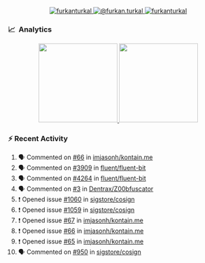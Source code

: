 <p align="center">
  <a href="https://linkedin.com/in/furkanturkal" target="blank">
    <img src="https://img.shields.io/badge/linkedin-%230077B5.svg?&style=for-the-badge&logo=linkedin&logoColor=white" alt="furkanturkal" />
  </a>
  <a href="https://medium.com/@furkan.turkal" target="blank">
    <img src="https://img.shields.io/badge/medium-%2312100E.svg?&style=for-the-badge&logo=medium&logoColor=white" alt="@furkan.turkal" />
  </a>
  <a href="https://twitter.com/furkanturkaI" target="blank">
    <img src="https://img.shields.io/badge/Twitter-1DA1F2?style=for-the-badge&logo=twitter&logoColor=white" alt="furkanturkaI" />
  </a>
</p>

### 📈 &nbsp;Analytics

<p align="center">
  <a href="https://github.com/bufgix">
    <img height="180em" src="https://github-readme-stats-eight-theta.vercel.app/api?username=Dentrax&show_icons=true&theme=algolia&include_all_commits=true&count_private=true&line_height=26"/>
    <img height="180em" src="https://github-readme-stats-eight-theta.vercel.app/api/top-langs/?username=Dentrax&layout=compact&langs_count=8&theme=algolia&line_height=26"/>
  </a>
</p>

### :zap: Recent Activity

<!--START_SECTION:activity-->
1. 🗣 Commented on [#66](https://github.com/imjasonh/kontain.me/issues/66) in [imjasonh/kontain.me](https://github.com/imjasonh/kontain.me)
2. 🗣 Commented on [#3909](https://github.com/fluent/fluent-bit/issues/3909) in [fluent/fluent-bit](https://github.com/fluent/fluent-bit)
3. 🗣 Commented on [#4264](https://github.com/fluent/fluent-bit/issues/4264) in [fluent/fluent-bit](https://github.com/fluent/fluent-bit)
4. 🗣 Commented on [#3](https://github.com/Dentrax/Z00bfuscator/issues/3) in [Dentrax/Z00bfuscator](https://github.com/Dentrax/Z00bfuscator)
5. ❗️ Opened issue [#1060](https://github.com/sigstore/cosign/issues/1060) in [sigstore/cosign](https://github.com/sigstore/cosign)
6. ❗️ Opened issue [#1059](https://github.com/sigstore/cosign/issues/1059) in [sigstore/cosign](https://github.com/sigstore/cosign)
7. ❗️ Opened issue [#67](https://github.com/imjasonh/kontain.me/issues/67) in [imjasonh/kontain.me](https://github.com/imjasonh/kontain.me)
8. ❗️ Opened issue [#66](https://github.com/imjasonh/kontain.me/issues/66) in [imjasonh/kontain.me](https://github.com/imjasonh/kontain.me)
9. ❗️ Opened issue [#65](https://github.com/imjasonh/kontain.me/issues/65) in [imjasonh/kontain.me](https://github.com/imjasonh/kontain.me)
10. 🗣 Commented on [#950](https://github.com/sigstore/cosign/issues/950) in [sigstore/cosign](https://github.com/sigstore/cosign)
<!--END_SECTION:activity-->
